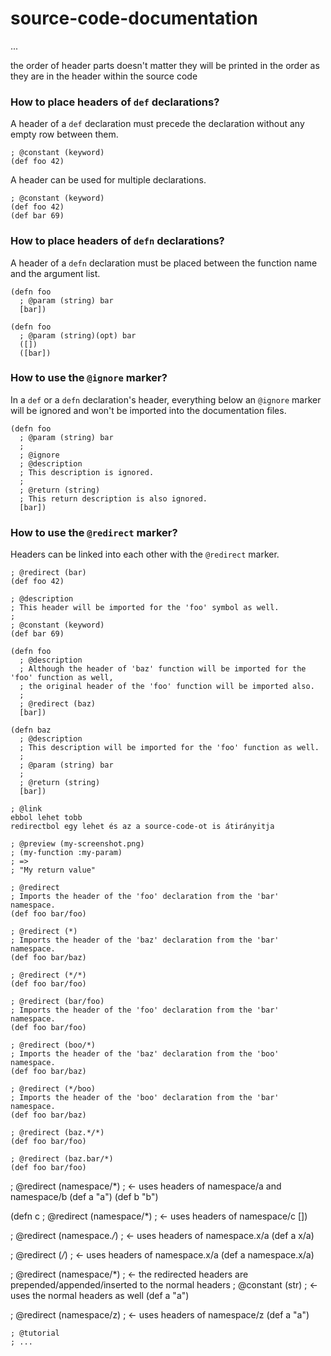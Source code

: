 
# source-code-documentation
...


the order of header parts doesn't matter
they will be printed in the order as they are in the header within the source code






### How to place headers of `def` declarations?

A header of a `def` declaration must precede the declaration without any empty row between them.

```
; @constant (keyword)
(def foo 42)
```

A header can be used for multiple declarations.

```
; @constant (keyword)
(def foo 42)
(def bar 69)
```

### How to place headers of `defn` declarations?

A header of a `defn` declaration must be placed between the function name and the argument list.

```
(defn foo
  ; @param (string) bar
  [bar])
```

```
(defn foo
  ; @param (string)(opt) bar
  ([])
  ([bar])
```

### How to use the `@ignore` marker?

In a `def` or a `defn` declaration's header, everything below an `@ignore` marker will be ignored
and won't be imported into the documentation files.

```
(defn foo
  ; @param (string) bar
  ;
  ; @ignore
  ; @description
  ; This description is ignored.
  ;
  ; @return (string)
  ; This return description is also ignored.
  [bar])
```

### How to use the `@redirect` marker?

Headers can be linked into each other with the `@redirect` marker.

```
; @redirect (bar)
(def foo 42)

; @description
; This header will be imported for the 'foo' symbol as well.
;
; @constant (keyword)
(def bar 69)
```

```
(defn foo
  ; @description
  ; Although the header of 'baz' function will be imported for the 'foo' function as well,
  ; the original header of the 'foo' function will be imported also.
  ;
  ; @redirect (baz)
  [bar])

(defn baz
  ; @description
  ; This description will be imported for the 'foo' function as well.
  ;
  ; @param (string) bar
  ;
  ; @return (string)
  [bar])  
```



```
; @link
ebbol lehet tobb
redirectbol egy lehet és az a source-code-ot is átirányitja
```


```
; @preview (my-screenshot.png)
; (my-function :my-param)
; =>
; "My return value"
```





```
; @redirect
; Imports the header of the 'foo' declaration from the 'bar' namespace.
(def foo bar/foo)
```

```
; @redirect (*)
; Imports the header of the 'baz' declaration from the 'bar' namespace.
(def foo bar/baz)
```

```
; @redirect (*/*)
(def foo bar/foo)
```

```
; @redirect (bar/foo)
; Imports the header of the 'foo' declaration from the 'bar' namespace.
(def foo bar/foo)
```

```
; @redirect (boo/*)
; Imports the header of the 'baz' declaration from the 'boo' namespace.
(def foo bar/baz)
```

```
; @redirect (*/boo)
; Imports the header of the 'boo' declaration from the 'bar' namespace.
(def foo bar/baz)
```

```
; @redirect (baz.*/*)
(def foo bar/foo)
```

```
; @redirect (baz.bar/*)
(def foo bar/foo)
```



; @redirect (namespace/*)  ; <- uses headers of namespace/a and namespace/b
(def a "a")
(def b "b")

(defn c
  ; @redirect (namespace/*)  ; <- uses headers of namespace/c
  [])

; @redirect (namespace.*/*) ; <- uses headers of namespace.x/a
(def a x/a)

; @redirect (*/*) ; <- uses headers of namespace.x/a
(def a namespace.x/a)

; @redirect (namespace/*) ; <- the redirected headers are prepended/appended/inserted to the normal headers
; @constant (str)         ; <- uses the normal headers as well
(def a "a")

; @redirect (namespace/z)  ; <- uses headers of namespace/z
(def a "a")




```
; @tutorial
; ...
```
